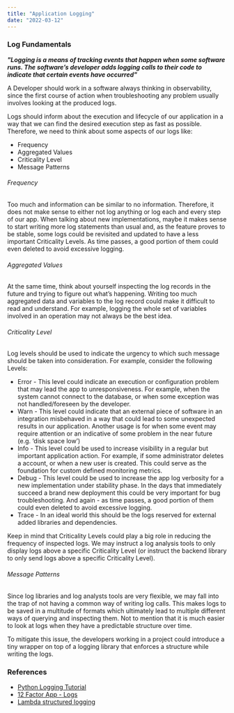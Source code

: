 ```yaml
---
title: "Application Logging"
date: "2022-03-12"
---
```


### Log Fundamentals


***"Logging is a means of tracking events that happen when some software runs. The software’s developer adds logging calls to their code to indicate that certain events have occurred"***

A Developer should work in a software always thinking in observability, since the first course of action when troubleshooting any problem usually involves looking at the produced logs.

Logs should inform about the execution and lifecycle of our application in a way that we can find the desired execution step as fast as possible. Therefore, we need to think about some aspects of our logs like:

* Frequency
* Aggregated Values
* Criticality Level
* Message Patterns

###### Frequency

Too much and information can be similar to no information. Therefore, it does not make sense to either not log anything or log each and every step of our app. When talking about new implementations, maybe it makes sense to start writing more log statements than usual and, as the feature proves to be stable, some logs could be revisited and updated to have a less important Criticality Levels. As time passes, a good portion of them could even deleted to avoid excessive logging.

###### Aggregated Values

At the same time, think about yourself inspecting the log records in the future and trying to figure out what’s happening. Writing too much aggregated data and variables to the log record could make it difficult to read and understand. For example, logging the whole set of variables involved in an operation may not always be the best idea.

###### Criticality Level

Log levels should be used to indicate the urgency to which such message should be taken into consideration. For example, consider the following Levels:

* Error - This level could indicate an execution or configuration problem that may lead the app to unresponsiveness. For example, when the system cannot connect to the database, or when some exception was not handled/foreseen by the developer.
* Warn - This level could indicate that an external piece of software in an integration misbehaved in a way that could lead to some unexpected results in our application. Another usage is for when some event may require attention or an indicative of some problem in the near future (e.g. ‘disk space low’)
* Info - This level could be used to increase visibility in a regular but important application action. For example, if some administrator deletes a account, or when a new user is created. This could serve as the foundation for custom defined monitoring metrics.
* Debug - This level could be used to increase the app log verbosity for a new implementation under stability phase. In the days that immediately succeed a brand new deployment this could be very important for bug troubleshooting. And again - as time passes, a good portion of them could even deleted to avoid excessive logging.
* Trace - In an ideal world this should be the logs reserved for external added libraries and dependencies.

Keep in mind that Criticality Levels could play a big role in reducing the frequency of inspected logs. We may instruct a log analysis tools to only display logs above a specific Criticality Level (or instruct the backend library to only send logs above a specific Criticality Level).

###### Message Patterns
Since log libraries and log analysts tools are very flexible, we may fall into the trap of not having a common way of writing log calls. This makes logs to be saved in a multitude of formats which ultimately lead to multiple different ways of querying and inspecting them. Not to mention that it is much easier to look at logs when they have a predictable structure over time. 

To mitigate this issue, the developers working in a project could introduce a tiny wrapper on top of a logging library that enforces a structure while writing the logs.


### References

* [Python Logging Tutorial](https://docs.python.org/3.8/howto/logging.html#logging-basic-tutorial)
* [12 Factor App - Logs](https://12factor.net/logs)
* [Lambda structured logging](https://docs.aws.amazon.com/lambda/latest/operatorguide/parse-logs.html)
